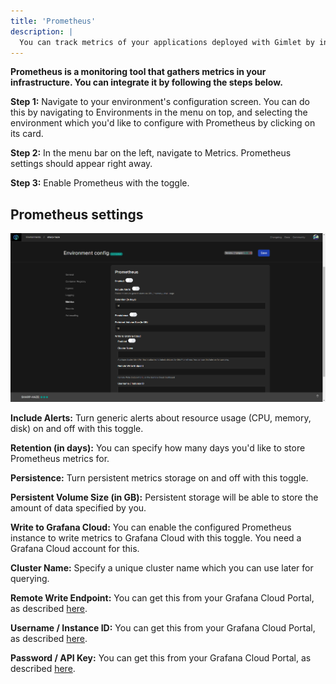 ```yaml
---
title: 'Prometheus'
description: |
  You can track metrics of your applications deployed with Gimlet by integrating Prometheus with it.
---
```


**Prometheus is a monitoring tool that gathers metrics in your infrastructure. You can integrate it by following the steps below.**

**Step 1:** Navigate to your environment's configuration screen. You can do this by navigating to Environments in the menu on top, and selecting the environment which you'd like to configure with Prometheus by clicking on its card.

**Step 2:** In the menu bar on the left, navigate to Metrics. Prometheus settings should appear right away.

**Step 3:** Enable Prometheus with the toggle.

## Prometheus settings

![Prometheus settings in Gimlet.](/src/pages/docs/screenshots/monitoring/gimlet-io-prometheus-settings.png)

**Include Alerts:** Turn generic alerts about resource usage (CPU, memory, disk) on and off with this toggle.

**Retention (in days):** You can specify how many days you'd like to store Prometheus metrics for.

**Persistence:** Turn persistent metrics storage on and off with this toggle.

**Persistent Volume Size (in GB):** Persistent storage will be able to store the amount of data specified by you.

**Write to Grafana Cloud:** You can enable the configured Prometheus instance to write metrics to Grafana Cloud with this toggle. You need a Grafana Cloud account for this.

**Cluster Name:** Specify a unique cluster name which you can use later for querying.

**Remote Write Endpoint:** You can get this from your Grafana Cloud Portal, as described [here](https://grafana.com/docs/grafana-cloud/send-data/traces/set-up/#:~:text=For%20the%20remote_write,Source%20settings.).

**Username / Instance ID:** You can get this from your Grafana Cloud Portal, as described [here](https://grafana.com/docs/grafana-cloud/send-data/traces/set-up/#:~:text=For%20the%20remote_write,Source%20settings.).

**Password / API Key:** You can get this from your Grafana Cloud Portal, as described [here](https://grafana.com/docs/grafana-cloud/send-data/traces/set-up/#:~:text=For%20the%20remote_write,Source%20settings.).
